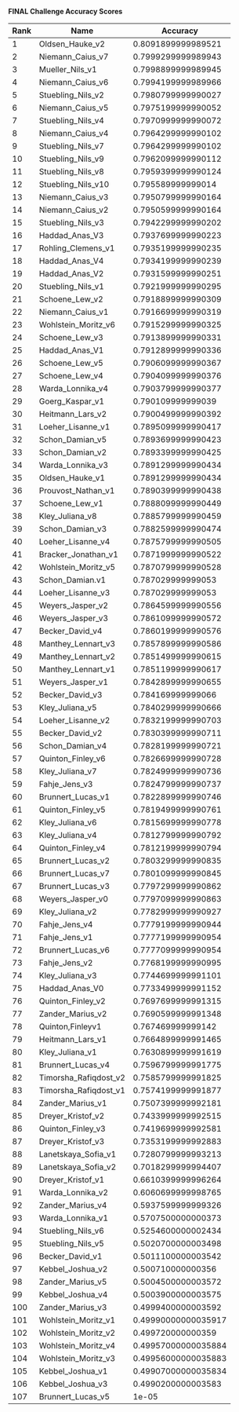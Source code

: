 **FINAL Challenge Accuracy Scores**



|Rank|Name|Accuracy|
|----|-----|---|
|1|Oldsen_Hauke_v2|0.8091899999989521|
|2|Niemann_Caius_v7|0.7999299999989943|
|3|Mueller_Nils_v1|0.7998899999989945|
|4|Niemann_Caius_v6|0.7994199999989966|
|5|Stuebling_Nils_v2|0.7980799999990027|
|6|Niemann_Caius_v5|0.7975199999990052|
|7|Stuebling_Nils_v4|0.7970999999990072|
|8|Niemann_Caius_v4|0.7964299999990102|
|9|Stuebling_Nils_v7|0.7964299999990102|
|10|Stuebling_Nils_v9|0.7962099999990112|
|11|Stuebling_Nils_v8|0.7959399999990124|
|12|Stuebling_Nils_v10|0.795589999999014|
|13|Niemann_Caius_v3|0.7950799999990164|
|14|Niemann_Caius_v2|0.7950599999990164|
|15|Stuebling_Nils_v3|0.7942299999990202|
|16|Haddad_Anas_V3|0.7937699999990223|
|17|Rohling_Clemens_v1|0.7935199999990235|
|18|Haddad_Anas_V4|0.7934199999990239|
|19|Haddad_Anas_V2|0.7931599999990251|
|20|Stuebling_Nils_v1|0.7921999999990295|
|21|Schoene_Lew_v2|0.7918899999990309|
|22|Niemann_Caius_v1|0.7916699999990319|
|23|Wohlstein_Moritz_v6|0.7915299999990325|
|24|Schoene_Lew_v3|0.7913899999990331|
|25|Haddad_Anas_V1|0.7912899999990336|
|26|Schoene_Lew_v5|0.7906099999990367|
|27|Schoene_Lew_v4|0.7904099999990376|
|28|Warda_Lonnika_v4|0.7903799999990377|
|29|Goerg_Kaspar_v1|0.790109999999039|
|30|Heitmann_Lars_v2|0.7900499999990392|
|31|Loeher_Lisanne_v1|0.7895099999990417|
|32|Schon_Damian_v5|0.7893699999990423|
|33|Schon_Damian_v2|0.7893399999990425|
|34|Warda_Lonnika_v3|0.7891299999990434|
|35|Oldsen_Hauke_v1|0.7891299999990434|
|36|Prouvost_Nathan_v1|0.7890399999990438|
|37|Schoene_Lew_v1|0.7888099999990449|
|38|Kley_Juliana_v8|0.7885799999990459|
|39|Schon_Damian_v3|0.7882599999990474|
|40|Loeher_Lisanne_v4|0.7875799999990505|
|41|Bracker_Jonathan_v1|0.7871999999990522|
|42|Wohlstein_Moritz_v5|0.7870799999990528|
|43|Schon_Damian.v1|0.787029999999053|
|44|Loeher_Lisanne_v3|0.787029999999053|
|45|Weyers_Jasper_v2|0.7864599999990556|
|46|Weyers_Jasper_v3|0.7861099999990572|
|47|Becker_David_v4|0.7860199999990576|
|48|Manthey_Lennart_v3|0.7857899999990586|
|49|Manthey_Lennart_v2|0.7851499999990615|
|50|Manthey_Lennart_v1|0.7851199999990617|
|51|Weyers_Jasper_v1|0.7842899999990655|
|52|Becker_David_v3|0.784169999999066|
|53|Kley_Juliana_v5|0.7840299999990666|
|54|Loeher_Lisanne_v2|0.7832199999990703|
|55|Becker_David_v2|0.7830399999990711|
|56|Schon_Damian_v4|0.7828199999990721|
|57|Quinton_Finley_v6|0.7826699999990728|
|58|Kley_Juliana_v7|0.7824999999990736|
|59|Fahje_Jens_v3|0.7824799999990737|
|60|Brunnert_Lucas_v1|0.7822899999990746|
|61|Quinton_Finley_v5|0.7819499999990761|
|62|Kley_Juliana_v6|0.7815699999990778|
|63|Kley_Juliana_v4|0.7812799999990792|
|64|Quinton_Finley_v4|0.7812199999990794|
|65|Brunnert_Lucas_v2|0.7803299999990835|
|66|Brunnert_Lucas_v7|0.7801099999990845|
|67|Brunnert_Lucas_v3|0.7797299999990862|
|68|Weyers_Jasper_v0|0.7797099999990863|
|69|Kley_Juliana_v2|0.7782999999990927|
|70|Fahje_Jens_v4|0.7779199999990944|
|71|Fahje_Jens_v1|0.7777199999990954|
|72|Brunnert_Lucas_v6|0.7777099999990954|
|73|Fahje_Jens_v2|0.7768199999990995|
|74|Kley_Juliana_v3|0.7744699999991101|
|75|Haddad_Anas_V0|0.7733499999991152|
|76|Quinton_Finley_v2|0.7697699999991315|
|77|Zander_Marius_v2|0.7690599999991348|
|78|Quinton,Finleyv1|0.767469999999142|
|79|Heitmann_Lars_v1|0.7664899999991465|
|80|Kley_Juliana_v1|0.7630899999991619|
|81|Brunnert_Lucas_v4|0.7596799999991775|
|82|Timorsha_Rafiqdost_v2|0.7585799999991825|
|83|Timorsha_Rafiqdost_v1|0.7574199999991877|
|84|Zander_Marius_v1|0.7507399999992181|
|85|Dreyer_Kristof_v2|0.7433999999992515|
|86|Quinton_Finley_v3|0.7419699999992581|
|87|Dreyer_Kristof_v3|0.7353199999992883|
|88|Lanetskaya_Sofia_v1|0.7280799999993213|
|89|Lanetskaya_Sofia_v2|0.7018299999994407|
|90|Dreyer_Kristof_v1|0.6610399999996264|
|91|Warda_Lonnika_v2|0.6060699999998765|
|92|Zander_Marius_v4|0.5937599999999326|
|93|Warda_Lonnika_v1|0.5707500000000373|
|94|Stuebling_Nils_v6|0.5254600000002434|
|95|Stuebling_Nils_v5|0.5020700000003498|
|96|Becker_David_v1|0.5011100000003542|
|97|Kebbel_Joshua_v2|0.500710000000356|
|98|Zander_Marius_v5|0.5004500000003572|
|99|Kebbel_Joshua_v4|0.5003900000003575|
|100|Zander_Marius_v3|0.4999400000003592|
|101|Wohlstein_Moritz_v1|0.49990000000035917|
|102|Wohlstein_Moritz_v2|0.499720000000359|
|103|Wohlstein_Moritz_v4|0.49957000000035884|
|104|Wohlstein_Moritz_v3|0.49956000000035883|
|105|Kebbel_Joshua_v1|0.49907000000035834|
|106|Kebbel_Joshua_v3|0.4990200000003583|
|107|Brunnert_Lucas_v5|1e-05|
